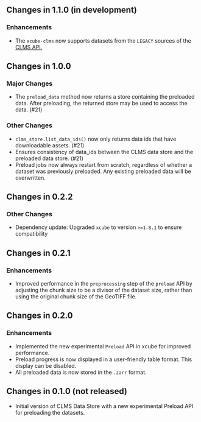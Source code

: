 ## Changes in 1.1.0 (in development)

### Enhancements

* The `xcube-clms` now supports datasets from the `LEGACY` sources of the
  [CLMS API.](https://eea.github.io/clms-api-docs/download.html#auxiliary-api-to-get-direct-download-links-for-non-eea-hosted-datasets)

## Changes in 1.0.0

### Major Changes

* The `preload_data` method now returns a store containing the preloaded data.
  After preloading, the returned store may be used to access the data. (#21)

### Other Changes

* `clms_store.list_data_ids()` now only returns data ids that have downloadable
  assets. (#21)
* Ensures consistency of data_ids between the CLMS data store and the preloaded
  data store. (#21)
* Preload jobs now always restart from scratch, regardless of whether a dataset
  was previously preloaded. Any existing preloaded data will be overwritten.

## Changes in 0.2.2

### Other Changes

* Dependency update: Upgraded `xcube` to version `>=1.8.1` to ensure
  compatibility

## Changes in 0.2.1

### Enhancements

* Improved performance in the `preprocessing` step of the `preload` API by
  adjusting the chunk size to be a divisor of the dataset size, rather than
  using the original chunk size of the GeoTIFF file.

## Changes in 0.2.0

### Enhancements

* Implemented the new experimental `Preload` API in xcube for improved
  performance.
* Preload progress is now displayed in a user-friendly table format. This
  display can be disabled.
* All preloaded data is now stored in the `.zarr` format.

## Changes in 0.1.0 (not released)

* Initial version of CLMS Data Store with a new experimental Preload API for
  preloading the datasets.

